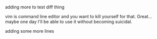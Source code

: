 adding more to test diff thing

vim is command line editor and you want to kill yourself for that. Great... maybe one day I'll be able to use it without becoming suicidal.

adding some more lines